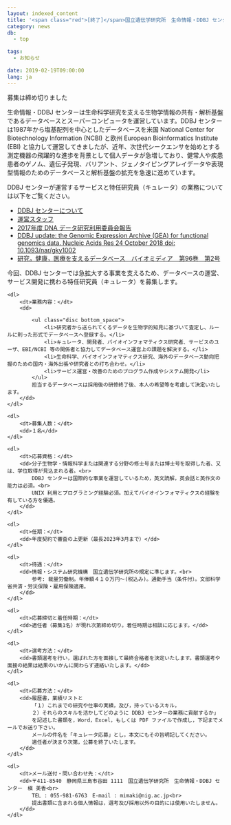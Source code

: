 ```yaml
---
layout: indexed_content
title: '<span class="red">[終了]</span>国立遺伝学研究所　生命情報・DDBJ センター　特任研究員（キュレータ）募集'
category: news
db:
  - top

tags:
  - お知らせ

date: 2019-02-19T09:00:00
lang: ja
---
```


<p class="red">募集は締め切りました</p>

<p>生命情報・DDBJ センターは生命科学研究を支える生物学情報の共有・解析基盤であるデータベースとスーパーコンピュータを運営しています。DDBJ センターは1987年から塩基配列を中心としたデータベースを米国 National Center for Biotechnology Information (NCBI) と欧州 European Bioinformatics Institute (EBI) と協力して運営してきましたが、近年、次世代シークエンサを始めとする測定機器の飛躍的な進歩を背景として個人データが急増しており、健常人や疾患患者のゲノム、遺伝子発現、バリアント、ジェノタイピングアレイデータや表現型情報のためのデータベースと解析基盤の拡充を急速に進めています。</p>

<p>DDBJ センターが運営するサービスと特任研究員（キュレータ）の業務については以下をご覧ください。</p>

<ul class="disc bottom_space">
    <li><a href="/ddbj-center.html">DDBJ センターについて</a></li>
    <li><a href="/ddbj-staff.html">運営スタッフ</a></li>
    <li><a href="https://drive.google.com/file/d/1Sx_XNqebCdjskbmCFmvZZB_YC5AVnamg/edit">2017年度 DNA データ研究利用委員会報告</a></li>
    <li><a href="https://academic.oup.com/nar/article/47/D1/D69/5144146">DDBJ update: the Genomic Expression Archive (GEA) for functional genomics data. Nucleic Acids Res 24 October 2018 doi: 10.1093/nar/gky1002</a></li>
    <li><a href="https://www.sbj.or.jp/wp-content/uploads/file/sbj/9602/9602_biomedia_3.pdf">研究，健康，医療を支えるデータベース　バイオミディア　第96巻　第2号</a></li>
    </li>
</ul>

<p>今回、DDBJ センターでは急拡大する事業を支えるため、データベースの運営、サービス開発に携わる特任研究員（キュレータ）を募集します。</p>

<div class="recruit">

    <dl>
        <dt>業務内容：</dt>
        <dd>

            <ul class="disc bottom_space">
                <li>研究者から送られてくるデータを生物学的知見に基づいて査定し、ルールに則った形式でデータベースへ登録する。</li>
                <li>キュレータ、開発者、バイオインフォマティクス研究者、サービスのユーザ、EBI/NCBI 等の関係者と協力してデータベース運営上の課題を解決する。</li>
                <li>生命科学、バイオインフォマティクス研究、海外のデータベース動向把握のための国内・海外出張や研究者との打ち合わせ。</li>
                <li>サービス運営・改善のためのプログラム作成やシステム開発</li>
            </ul>
            担当するデータベースは採用後の研修終了後、本人の希望等を考慮して決定いたします。
        </dd>
    </dl>

    <dl>
        <dt>募集人数：</dt>
        <dd>１名</dd>
    </dl>

    <dl>
        <dt>応募資格：</dt>
        <dd>分子生物学・情報科学または関連する分野の修士号または博士号を取得した者、又は、学位取得が見込まれる者。<br>
            DDBJ センターは国際的な事業を運営しているため，英文読解，英会話と英作文の能力は必須。<br>
            UNIX 利用とプログラミング経験必須。加えてバイオインフォマティクスの経験を有している方を優遇。
        </dd>
    </dl>

    <dl>
        <dt>任期：</dt>
        <dd>年度契約で審査の上更新（最長2023年3月まで）</dd>
    </dl>

    <dl>
        <dt>待遇：</dt>
        <dd>情報・システム研究機構　国立遺伝学研究所の規定に準じます。<br>
            参考: 裁量労働制。年俸額４１０万円～(税込み)。通勤手当（条件付）。文部科学省共済・労災保険・雇用保険適用。
        </dd>
    </dl>

    <dl>
        <dt>応募締切と着任時期：</dt>
        <dd>適任者（募集1名）が現れ次第締め切り。着任時期は相談に応じます。</dd>
    </dl>

    <dl>
        <dt>選考方法：</dt>
        <dd>書類選考を行い，選ばれた方を面接して最終合格者を決定いたします。書類選考や面接の結果は結果のいかんに関わらず連絡いたします。</dd>
    </dl>

    <dl>
        <dt>応募方法：</dt>
        <dd>履歴書，業績リストと
            「１）これまでの研究や仕事の実績，及び，持っているスキル，
            ２）それらのスキルを活かしてどのように DDBJ センターの業務に貢献するか」
            を記述した書類を，Word，Excel，もしくは PDF ファイルで作成し，下記までメールでお送り下さい。
            メールの件名を「キュレータ応募」とし，本文にもその旨明記してください。
            適任者が決まり次第，公募を終了いたします。
        </dd>
    </dl>

    <dl>
        <dt>メール送付・問い合わせ先：</dt>
        <dd>〒411-8540　静岡県三島市谷田 1111　国立遺伝学研究所　生命情報・DDBJ センター　槇 美香<br>
            TEL : 055-981-6763　E-mail : mimaki@nig.ac.jp<br>
            提出書類に含まれる個人情報は，選考及び採用以外の目的には使用いたしません。
        </dd>
    </dl>

</div>
<!-- .recruit -->

